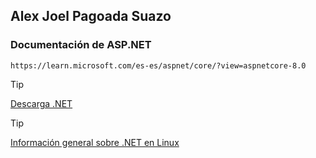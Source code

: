 ## Alex Joel Pagoada Suazo

### Documentación de ASP.NET
    https://learn.microsoft.com/es-es/aspnet/core/?view=aspnetcore-8.0

> [!TIP]
  [Descarga .NET](https://dotnet.microsoft.com/es-es/download)

> [!TIP]
  [Información general sobre .NET en Linux](https://learn.microsoft.com/es-mx/dotnet/core/install/linux-ubuntu)

